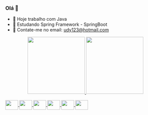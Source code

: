 ### Olá 👋

- 🔭 Hoje trabalho com Java
- 🌱 Estudando Spring Framework - SpringBoot
- 💬 Contate-me no email: udy123@hotmail.com

<div align="center">
  <a href="https://github.com/UidneySoares">
  <img height="180em" src="https://github-readme-stats.vercel.app/api?username=UidneySoares&show_icons=true&theme=dark&include_all_commits=true&count_private=true"/>
  <img height="180em" src="https://github-readme-stats.vercel.app/api/top-langs/?username=UidneySoares&layout=compact&langs_count=7&theme=dark"/>
</div>
  
  <div style="display: inline_block" ><br>
  
  <img align="center" height="30" width="40" src="https://cdn.jsdelivr.net/gh/devicons/devicon/icons/javascript/javascript-original.svg" />
  <img align="center" height="30" width="40" src="https://cdn.jsdelivr.net/gh/devicons/devicon/icons/html5/html5-original.svg" />
  <img align="center" height="30" width="40" src="https://cdn.jsdelivr.net/gh/devicons/devicon/icons/css3/css3-original.svg" />
  <img align="center" height="30" width="40" src="https://cdn.jsdelivr.net/gh/devicons/devicon/icons/java/java-original.svg" />
  <img align="center" height="30" width="40" src="https://cdn.jsdelivr.net/gh/devicons/devicon/icons/mysql/mysql-original-wordmark.svg" />
  <img align="center" height="30" width="40" src="https://cdn.jsdelivr.net/gh/devicons/devicon/icons/spring/spring-original-wordmark.svg" />
</div>
